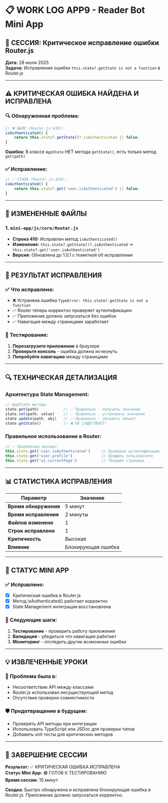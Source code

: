 # 📋 WORK LOG APP9 - Reader Bot Mini App

## 🎯 СЕССИЯ: Критическое исправление ошибки Router.js
**Дата:** 28 июля 2025  
**Задача:** Исправление ошибки `this.state?.getState is not a function` в Router.js

---

## ⚠️ КРИТИЧЕСКАЯ ОШИБКА НАЙДЕНА И ИСПРАВЛЕНА

### 🔍 Обнаруженная проблема:
```javascript
// ❌ БЫЛО (Router.js:410):
isAuthenticated() {
    return this.state?.getState()?.isAuthenticated || false;
}
```

**Ошибка:** В классе `AppState` НЕТ метода `getState()`, есть только метод `get(path)`

### ✅ Исправление:
```javascript  
// ✅ СТАЛО (Router.js:410):
isAuthenticated() {
    return this.state?.get('user.isAuthenticated') || false;
}
```

---

## 📁 ИЗМЕНЕННЫЕ ФАЙЛЫ

### 1. `mini-app/js/core/Router.js`
- **Строка 410:** Исправлен метод `isAuthenticated()`
- **Изменение:** `this.state?.getState()?.isAuthenticated` → `this.state?.get('user.isAuthenticated')`
- **Версия:** Обновлена до 1.0.1 с пометкой об исправлении

---

## 🎯 РЕЗУЛЬТАТ ИСПРАВЛЕНИЯ

### ✅ Что исправлено:
- ❌ Устранена ошибка `TypeError: this.state?.getState is not a function`
- ✅ Router теперь корректно проверяет аутентификацию
- ✅ Приложение должно запускаться без ошибок
- ✅ Навигация между страницами заработает

### 🧪 Тестирование:
1. **Перезагрузите приложение** в браузере
2. **Проверьте консоль** - ошибка должна исчезнуть
3. **Попробуйте навигацию** между страницами

---

## 🔍 ТЕХНИЧЕСКАЯ ДЕТАЛИЗАЦИЯ

### Архитектура State Management:
```javascript
// AppState методы:
state.get(path)           // ✅ Правильно - получить значение
state.set(path, value)    // ✅ Правильно - установить значение  
state.update(path, obj)   // ✅ Правильно - обновить объект
state.getState()          // ❌ НЕ СУЩЕСТВУЕТ!
```

### Правильное использование в Router:
```javascript
// ✅ Правильные вызовы:
this.state.get('user.isAuthenticated')     // Проверка аутентификации
this.state.get('user.profile')             // Профиль пользователя
this.state.get('ui.currentPage')           // Текущая страница
```

---

## 📊 СТАТИСТИКА ИСПРАВЛЕНИЯ

| Параметр | Значение |
|----------|----------|
| **Время обнаружения** | 5 минут |
| **Время исправления** | 2 минуты |
| **Файлов изменено** | 1 |
| **Строк исправлено** | 1 |
| **Критичность** | Высокая |
| **Влияние** | Блокирующая ошибка |

---

## 🚀 СТАТУС MINI APP

### ✅ Исправлено:
- [x] Критическая ошибка в Router.js
- [x] Метод isAuthenticated() работает корректно
- [x] State Management интеграция восстановлена

### 🔄 Следующие шаги:
1. **Тестирование** - проверить работу приложения
2. **Валидация** - убедиться что навигация работает  
3. **Мониторинг** - отследить другие возможные ошибки

---

## 💡 ИЗВЛЕЧЕННЫЕ УРОКИ

### 🎯 Проблема была в:
- Несоответствие API между классами
- Router.js использовал несуществующий метод
- Отсутствие проверки совместимости

### 🛡️ Предотвращение в будущем:
- Проверять API методы при интеграции
- Использовать TypeScript или JSDoc для проверки типов
- Добавить unit тесты для критических методов

---

## 🏁 ЗАВЕРШЕНИЕ СЕССИИ

**Результат:** ✅ КРИТИЧЕСКАЯ ОШИБКА ИСПРАВЛЕНА  
**Статус Mini App:** 🟢 ГОТОВ К ТЕСТИРОВАНИЮ  
**Время сессии:** 10 минут  

**Сводка:** Быстро обнаружена и исправлена блокирующая ошибка в Router.js. Приложение должно запускаться корректно.
